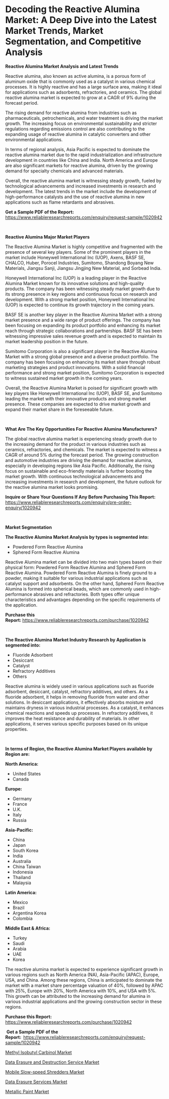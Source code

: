 <p><h1>Decoding the Reactive Alumina Market: A Deep Dive into the Latest Market Trends, Market Segmentation, and Competitive Analysis</h1></p><p><strong>Reactive Alumina Market Analysis and Latest Trends</strong></p>
<p><p>Reactive alumina, also known as active alumina, is a porous form of aluminum oxide that is commonly used as a catalyst in various chemical processes. It is highly reactive and has a large surface area, making it ideal for applications such as adsorbents, refractories, and ceramics. The global reactive alumina market is expected to grow at a CAGR of 9% during the forecast period.</p><p>The rising demand for reactive alumina from industries such as pharmaceuticals, petrochemicals, and water treatment is driving the market growth. The increasing focus on environmental sustainability and stricter regulations regarding emissions control are also contributing to the expanding usage of reactive alumina in catalytic converters and other environmental applications.</p><p>In terms of regional analysis, Asia Pacific is expected to dominate the reactive alumina market due to the rapid industrialization and infrastructure development in countries like China and India. North America and Europe are also significant markets for reactive alumina, driven by the growing demand for specialty chemicals and advanced materials.</p><p>Overall, the reactive alumina market is witnessing steady growth, fueled by technological advancements and increased investments in research and development. The latest trends in the market include the development of high-performance catalysts and the use of reactive alumina in new applications such as flame retardants and abrasives.</p></p>
<p><strong>Get a Sample PDF of the Report:&nbsp;</strong> <a href="https://www.reliableresearchreports.com/enquiry/request-sample/1020942">https://www.reliableresearchreports.com/enquiry/request-sample/1020942</a></p>
<p>&nbsp;</p>
<p><strong>Reactive Alumina Major Market Players</strong></p>
<p><p>The Reactive Alumina Market is highly competitive and fragmented with the presence of several key players. Some of the prominent players in the market include Honeywell International Inc (UOP), Axens, BASF SE, CHALCO, Huber, Porocel Industries, Sumitomo, Shandong Boyang New Materials, Jiangsu Sanji, Jiangsu Jingjing New Material, and Sorbead India.</p><p>Honeywell International Inc (UOP) is a leading player in the Reactive Alumina Market known for its innovative solutions and high-quality products. The company has been witnessing steady market growth due to its strong presence in key regions and continuous focus on research and development. With a strong market position, Honeywell International Inc (UOP) is expected to continue its growth trajectory in the coming years.</p><p>BASF SE is another key player in the Reactive Alumina Market with a strong market presence and a wide range of product offerings. The company has been focusing on expanding its product portfolio and enhancing its market reach through strategic collaborations and partnerships. BASF SE has been witnessing impressive sales revenue growth and is expected to maintain its market leadership position in the future.</p><p>Sumitomo Corporation is also a significant player in the Reactive Alumina Market with a strong global presence and a diverse product portfolio. The company has been focusing on enhancing its market share through robust marketing strategies and product innovations. With a solid financial performance and strong market position, Sumitomo Corporation is expected to witness sustained market growth in the coming years.</p><p>Overall, the Reactive Alumina Market is poised for significant growth with key players like Honeywell International Inc (UOP), BASF SE, and Sumitomo leading the market with their innovative products and strong market presence. These companies are expected to drive market growth and expand their market share in the foreseeable future.</p></p>
<p>&nbsp;</p>
<p><strong>What Are The Key Opportunities For Reactive Alumina Manufacturers?</strong></p>
<p><p>The global reactive alumina market is experiencing steady growth due to the increasing demand for the product in various industries such as ceramics, refractories, and chemicals. The market is expected to witness a CAGR of around 5% during the forecast period. The growing construction and automotive industries are driving the demand for reactive alumina, especially in developing regions like Asia Pacific. Additionally, the rising focus on sustainable and eco-friendly materials is further boosting the market growth. With continuous technological advancements and increasing investments in research and development, the future outlook for the reactive alumina market looks promising.</p></p>
<p><strong>Inquire or Share Your Questions If Any Before Purchasing This Report:</strong> <a href="https://www.reliableresearchreports.com/enquiry/pre-order-enquiry/1020942">https://www.reliableresearchreports.com/enquiry/pre-order-enquiry/1020942</a></p>
<p>&nbsp;</p>
<p><strong>Market Segmentation</strong></p>
<p><strong>The Reactive Alumina Market Analysis by types is segmented into:</strong></p>
<p><ul><li>Powdered Form Reactive Alumina</li><li>Sphered Form Reactive Alumina</li></ul></p>
<p><p>Reactive Alumina market can be divided into two main types based on their physical form: Powdered Form Reactive Alumina and Sphered Form Reactive Alumina. Powdered Form Reactive Alumina is finely ground to a powder, making it suitable for various industrial applications such as catalyst support and adsorbents. On the other hand, Sphered Form Reactive Alumina is formed into spherical beads, which are commonly used in high-performance abrasives and refractories. Both types offer unique characteristics and advantages depending on the specific requirements of the application.</p></p>
<p><strong>Purchase this Report:&nbsp;</strong><a href="https://www.reliableresearchreports.com/purchase/1020942">https://www.reliableresearchreports.com/purchase/1020942</a></p>
<p>&nbsp;</p>
<p><strong>The Reactive Alumina Market Industry Research by Application is segmented into:</strong></p>
<p><ul><li>Fluoride Adsorbent</li><li>Desiccant</li><li>Catalyst</li><li>Refractory Additives</li><li>Others</li></ul></p>
<p><p>Reactive alumina is widely used in various applications such as fluoride adsorbent, desiccant, catalyst, refractory additives, and others. As a fluoride adsorbent, it helps in removing fluoride from water and other solutions. In desiccant applications, it effectively absorbs moisture and maintains dryness in various industrial processes. As a catalyst, it enhances chemical reactions and speeds up processes. In refractory additives, it improves the heat resistance and durability of materials. In other applications, it serves various specific purposes based on its unique properties.</p></p>
<p>&nbsp;</p>
<p><strong>In terms of Region, the Reactive Alumina Market Players available by Region are:</strong></p>
<p>
    <p> <strong> North America: </strong>
        <ul>
            <li>United States</li>
            <li>Canada</li>
        </ul>
        </p> 
    <p> <strong> Europe: </strong>
        <ul>
            <li>Germany</li>
            <li>France</li>
            <li>U.K.</li>
            <li>Italy</li>
            <li>Russia</li>
        </ul>
        </p> 
    <p> <strong> Asia-Pacific: </strong>
        <ul>
            <li>China</li>
            <li>Japan</li>
            <li>South Korea</li>
            <li>India</li>
            <li>Australia</li>
            <li>China Taiwan</li>
            <li>Indonesia</li>
            <li>Thailand</li>
            <li>Malaysia</li>
        </ul>
        </p> 
    <p> <strong> Latin America: </strong>
        <ul>
            <li>Mexico</li>
            <li>Brazil</li>
            <li>Argentina Korea</li>
            <li>Colombia</li>
        </ul>
        </p> 
    <p> <strong> Middle East & Africa: </strong>
        <ul>
            <li>Turkey</li>
            <li>Saudi</li>
            <li>Arabia</li>
            <li>UAE</li>
            <li>Korea</li>
        </ul>
    </p>
    </p>
<p><p>The reactive alumina market is expected to experience significant growth in various regions such as North America (NA), Asia-Pacific (APAC), Europe, USA, and China. Among these regions, China is anticipated to dominate the market with a market share percentage valuation of 40%, followed by APAC with 25%, Europe with 20%, North America with 10%, and USA with 5%. This growth can be attributed to the increasing demand for alumina in various industrial applications and the growing construction sector in these regions.</p></p>
<p><strong>Purchase this Report: </strong><a href="https://www.reliableresearchreports.com/purchase/1020942">https://www.reliableresearchreports.com/purchase/1020942</a></p>
<p>&nbsp;<strong>Get a Sample PDF of the Report:&nbsp;&nbsp;</strong><a href="https://www.reliableresearchreports.com/enquiry/request-sample/1020942">https://www.reliableresearchreports.com/enquiry/request-sample/1020942</a></p>
<p><strong></strong></p>
<p><p><a href="https://github.com/nathandecarvalho/Market-Research-Report-List-2/blob/main/methyl-isobutyl-carbinol-market.md">Methyl Isobutyl Carbinol Market</a></p><p><a href="https://spotless-saver-8fd.notion.site/Data-Erasure-and-Destruction-Service-Market-Size-Growth-Outlook-from-2024-to-2031-projecting-at-Ma-d0354675c90044deb5a49cd79fe34b95">Data Erasure and Destruction Service Market</a></p><p><a href="https://view.publitas.com/reportprime-1/mobile-slow-speed-shredders-market-size-share-trends-analysis-report-by-application-regional-outlook-competitive-strategies-and-segment-forecasts-2023-2030/">Mobile Slow-speed Shredders Market</a></p><p><a href="https://cautious-neon-760.notion.site/Data-Erasure-Services-Market-Offers-Provide-Insightful-Data-for-the-Time-Period-from-2024-to-2031-an-284702c358ed4107b83684fab83b2f21">Data Erasure Services Market</a></p><p><a href="https://github.com/julyju69/Market-Research-Report-List-2/blob/main/metallic-paint-market.md">Metallic Paint Market</a></p></p>